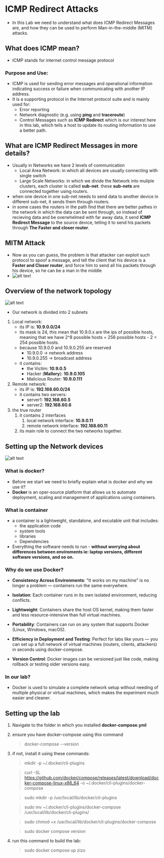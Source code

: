 # ICMP Redirect Attacks
* In this Lab we need to understand what does ICMP Redirect Messages are, and how they can be used to perform Man-in-the-middle (MITM) attacks.
  
## What does ICMP mean?
* ICMP stands for internet control message protocol
### Purpose and Use:
* ICMP is used for sending error messages and operational information indicating success or failure when communicating with another IP address.
* It is a supporting protocol in the Internet protocol suite and is mainly used for: 
  * Error reporting
  * Network diagnostic (e.g. using **ping** and **traceroute**)
  * Control Messages such as **ICMP Redirect** which is our interest here in this lab, which tells a host to update its routing information to use a better path. 

## What are ICMP Redirect Messages in more details?
* Usually in Networks we have 2 levels of communication
  * Local Area Network: in which all devices are usually connecting with single switch
  * Large Scale Networks: in which we divide the Network into muliple clusters, each cluster is called **sub-net**. these **sub-nets** are connected together using routers. 
* when one device in one sub-net needs to send data to another device in different sub-net, it sends them through routers. 
* in some cases the routers in the path find that there are better pathes in the network in which the data can be sent through, so instead of recieving data and be overwhelmed with far away data, it send **ICMP Redirect Message** to the source device, telling it to send his packets through **The Faster and closer router**.

## MITM Attack
* Now as you can guess, the problem is that attacker can exploit such protocol to spoof a message, and tell the client that his device is a **Faster and Closer router**, and force him to send all his packets through his device, so he can be a man in the middle
* ![alt text](image-1.png)


## Overview of the network topology
![alt text](image-2.png)

* Our network is divided into 2 subnets
1. Local network:
   * its IP is: **10.9.0.0/24**
   * its mask is 24, this mean that 10.9.0.x are the ips of possible hosts, meaning that we have 2^8 possible hosts = 256 possible hosts - 2 = 254 possible hosts.
   * because 10.9.0.0 and 10.9.0.255 are reserved 
     * 10.9.0.0 -> network address
     * 10.9.0.255 -> broadcast address
   * it contains:
     * the Victim: **10.9.0.5**
     * Hacker (**Mallory**): **10.9.0.105**
     * Malicious Router: **10.9.0.111**
2. Remote network: 
   * its IP is: **192.168.60.0/24**
   * it contains two servers: 
     * server1: **192.168.60.5**
     * server2: **192.168.60.6**
3. the true router
   1. it contains 2 interfaces
      1. local network interface: **10.9.0.11**
      2. remote network interface: **192.168.60.11**
   2. its main role to connect the two networks together.

## Setting up the Network devices
![alt text](image-3.png)

### What is docker? 
* Before we start we need to briefly explain what is docker and why we use it?
* **Docker** is an oper-source platform that allows us to automate deployment, scaling and management of applications using containers.

### What is container
* a container is a lightweight, standalone, and excutable unit that includes:
  * the application code
  * system tools
  * libraries
  * Dependencies
* Everything the software needs to run - **without worrying about differences between enviroments ie: laptop versions, different software versions, and so on.**

### Why do we use Docker? 
* **Consistency Across Environments**: "It works on my machine" is no longer a problem — containers run the same everywhere.

* **Isolation**: Each container runs in its own isolated environment, reducing conflicts.

* **Lightweight**: Containers share the host OS kernel, making them faster and less resource-intensive than full virtual machines.

* **Portability**: Containers can run on any system that supports Docker (Linux, Windows, macOS).

* **Efficiency in Deployment and Testing**: Perfect for labs like yours — you can set up a full network of virtual machines (routers, clients, attackers) in seconds using docker-compose.

* **Version Control**: Docker images can be versioned just like code, making rollback or testing older versions easy.

### In our lab?
* Docker is used to simulate a complete network setup without needing of multiple physical or virtual machines, which makes the experiment much easier and cleaner.
  

## Setting up the lab
1. Navigate to the folder in which you installed **docker-compose.yml**
2. ensure you have docker-compose using this command
    > docker-compose --version
3. if not, install it using these commands:
    > mkdir -p ~/.docker/cli-plugins

    > curl -SL https://github.com/docker/compose/releases/latest/download/docker-compose-linux-x86_64 -o ~/.docker/cli-plugins/docker-compose

    > sudo mkdir -p /usr/local/lib/docker/cli-plugins

    > sudo mv ~/.docker/cli-plugins/docker-compose /usr/local/lib/docker/cli-plugins/

    > sudo chmod +x /usr/local/lib/docker/cli-plugins/docker-compose

    > sudo docker compose version
4. run this command to build the lab:
    > sudo docker compose up
    zizo